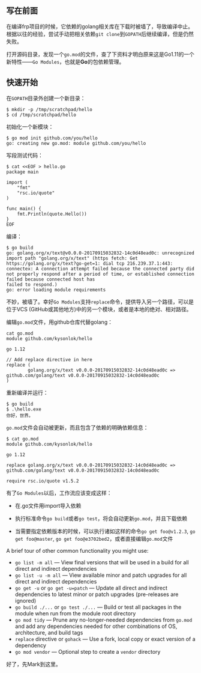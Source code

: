 ## 写在前面  

在编译frp项目的时候，它依赖的golang相关库在下载时被墙了，导致编译中止。根据以往的经验，尝试手动把相关依赖`git clone`到`GOPATH`后继续编译，但是仍然失败。

打开源码目录，发现一个`go.mod`的文件，查了下资料才明白原来这是Go1.11的一个新特性——`Go Modules`，也就是**Go**的包依赖管理。  

## 快速开始  

在`GOPATH`目录外创建一个新目录：  

```  shell
$ mkdir -p /tmp/scratchpad/hello
$ cd /tmp/scratchpad/hello
```

初始化一个新模块：  

```  shell
$ go mod init github.com/you/hello
go: creating new go.mod: module github.com/you/hello
```

写段测试代码：  

```  shell
$ cat <<EOF > hello.go
package main

import (
    "fmt"
    "rsc.io/quote"
)

func main() {
    fmt.Println(quote.Hello())
}
EOF
```

编译：  

```  shell
$ go build
go: golang.org/x/text@v0.0.0-20170915032832-14c0d48ead0c: unrecognized import path "golang.org/x/text" (https fetch: Get https://golang.org/x/text?go-get=1: dial tcp 216.239.37.1:443: connectex: A connection attempt failed because the connected party did not properly respond after a period of time, or established connection failed because connected host has
failed to respond.)
go: error loading module requirements
```

不妙，被墙了。幸好`Go Modules`支持`replace`命令，提供导入另一个路径，可以是位于VCS (GitHub或其他地方)中的另一个模块，或者是本地的绝对、相对路径。  

编辑`go.mod`文件，用github仓库代替golang：  

```  shell
cat go.mod
module github.com/kysonlok/hello

go 1.12

// Add replace directive in here
replace (
        golang.org/x/text v0.0.0-20170915032832-14c0d48ead0c => github.com/golang/text v0.0.0-20170915032832-14c0d48ead0c
)
```

重新编译并运行：  

```   shell
$ go build
$ .\hello.exe
你好，世界。
```

`go.mod`文件会自动被更新，而且包含了依赖的明确依赖信息：  

```   shell
$ cat go.mod
module github.com/kysonlok/hello

go 1.12

replace golang.org/x/text v0.0.0-20170915032832-14c0d48ead0c => github.com/golang/text v0.0.0-20170915032832-14c0d48ead0c

require rsc.io/quote v1.5.2
```

有了`Go Modules`以后，工作流应该变成这样：  

- 在.go文件用import导入依赖  

- 执行标准命令`go build`或者`go test`，将会自动更新`go.mod`，并且下载依赖  

- 当需要指定依赖版本的时候，可以执行诸如这样的命令`go get foo@v1.2.3`, `go get foo@master`, `go get foo@e3702bed2`，或者直接编辑`go.mod`文件  

A brief tour of other common functionality you might use:

- `go list -m all` — View final versions that will be used in a build for all direct and indirect dependencies  
- `go list -u -m all` — View available minor and patch upgrades for all direct and indirect dependencies  
- `go get -u` or `go get -u=patch` — Update all direct and indirect dependencies to latest minor or patch upgrades (pre-releases are ignored)  
- `go build ./...` or `go test ./...` — Build or test all packages in the module when run from the module root directory  
- `go mod tidy` — Prune any no-longer-needed dependencies from `go.mod` and add any dependencies needed for other combinations of OS, architecture, and build tags  
- `replace` directive or `gohack` — Use a fork, local copy or exact version of a dependency  
- `go mod vendor` — Optional step to create a `vendor` directory  

好了，先Mark到这里。
